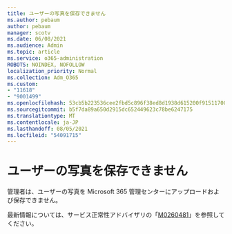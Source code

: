 ```yaml
---
title: ユーザーの写真を保存できません
ms.author: pebaum
author: pebaum
manager: scotv
ms.date: 06/08/2021
ms.audience: Admin
ms.topic: article
ms.service: o365-administration
ROBOTS: NOINDEX, NOFOLLOW
localization_priority: Normal
ms.collection: Adm_O365
ms.custom:
- "11618"
- "9001499"
ms.openlocfilehash: 53cb5b223536cee2fbd5c896f38ed8d1938d615200f9151170070422da229448
ms.sourcegitcommit: b5f7da89a650d2915dc652449623c78be6247175
ms.translationtype: MT
ms.contentlocale: ja-JP
ms.lasthandoff: 08/05/2021
ms.locfileid: "54091715"
---
```

# <a name="unable-to-save-user-photos"></a>ユーザーの写真を保存できません

管理者は、ユーザーの写真を Microsoft 365 管理センターにアップロードおよび保存できません。

最新情報については、サービス正常性アドバイザリの「[M0260481](https://admin.microsoft.com/Adminportal/Home?source=applauncher#/servicehealth/advisories/:/alerts/MO260481)」を参照してください。
